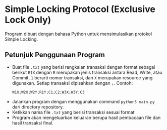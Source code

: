 # Simple Locking Protocol (Exclusive Lock Only)
Program dibuat dengan bahasa Python untuk mensimulasikan protokol Simple Locking. 
## Petunjuk Penggunaan Program
- Buat file `.txt` yang berisi rangkaian transaksi dengan format sebagai berikut `R1X` dengan `R` merupakan jenis transaksi antara Read, Write, atau Commit, `1` berarti nomor transaksi, dan `X` merupakan resource yang digunakan. Setiap transaksi dipisahkan dengan `;`. Contoh:
  ```
  W1X;W2X;W2Y;R1Y;C1;C2;W3X;W3Y;C3
  ```
- Jalankan program dengan menggunakan command `python3 main.py` dari directory repository.
- Ketikkan nama file `.txt` yang berisi transaksi sesuai format
- Program akan mengeluarkan keluaran berupa hasil pembacaan file dan hasil transaksi final.